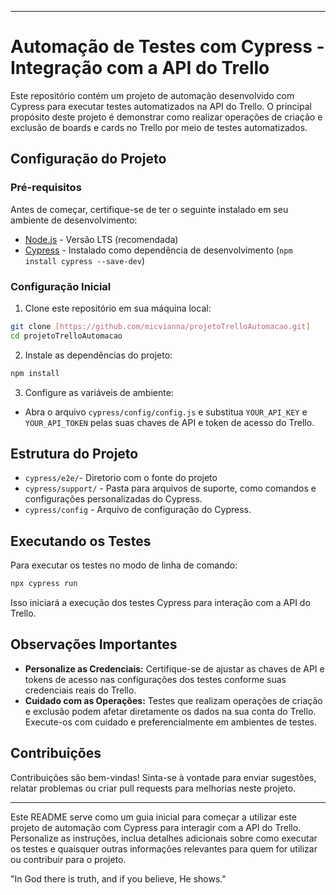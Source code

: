 
---

# Automação de Testes com Cypress - Integração com a API do Trello

Este repositório contém um projeto de automação desenvolvido com Cypress para executar testes automatizados na API do Trello. O principal propósito deste projeto é demonstrar como realizar operações de criação e exclusão de boards e cards no Trello por meio de testes automatizados.

## Configuração do Projeto

### Pré-requisitos

Antes de começar, certifique-se de ter o seguinte instalado em seu ambiente de desenvolvimento:

- [Node.js](https://nodejs.org/) - Versão LTS (recomendada)
- [Cypress](https://www.cypress.io/) - Instalado como dependência de desenvolvimento (`npm install cypress --save-dev`)

### Configuração Inicial

1. Clone este repositório em sua máquina local:

```bash
git clone [https://github.com/micvianna/projetoTrelloAutomacao.git]
cd projetoTrelloAutomacao
```

2. Instale as dependências do projeto:

```bash
npm install
```

3. Configure as variáveis de ambiente:

- Abra o arquivo `cypress/config/config.js` e substitua `YOUR_API_KEY` e `YOUR_API_TOKEN` pelas suas chaves de API e token de acesso do Trello.

## Estrutura do Projeto
- `cypress/e2e/`- Diretorio com o fonte do projeto
- `cypress/support/` - Pasta para arquivos de suporte, como comandos e configurações personalizadas do Cypress.
- `cypress/config` - Arquivo de configuração do Cypress.

## Executando os Testes

Para executar os testes no modo de linha de comando:

```bash
npx cypress run
```
Isso iniciará a execução dos testes Cypress para interação com a API do Trello.

## Observações Importantes

- **Personalize as Credenciais:** Certifique-se de ajustar as chaves de API e tokens de acesso nas configurações dos testes conforme suas credenciais reais do Trello.
- **Cuidado com as Operações:** Testes que realizam operações de criação e exclusão podem afetar diretamente os dados na sua conta do Trello. Execute-os com cuidado e preferencialmente em ambientes de testes.

## Contribuições

Contribuições são bem-vindas! Sinta-se à vontade para enviar sugestões, relatar problemas ou criar pull requests para melhorias neste projeto.

---

Este README serve como um guia inicial para começar a utilizar este projeto de automação com Cypress para interagir com a API do Trello. Personalize as instruções, inclua detalhes adicionais sobre como executar os testes e quaisquer outras informações relevantes para quem for utilizar ou contribuir para o projeto.



"In God there is truth, and if you believe, He shows."
